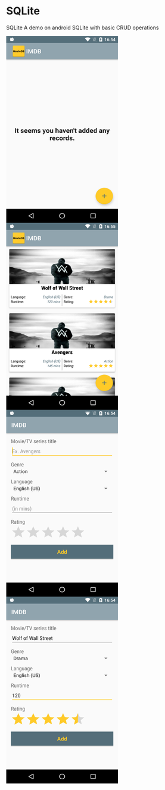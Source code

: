 # SQLite
SQLite A demo on android SQLite with basic CRUD operations


<img src="https://github.com/santimendon/SQLite/blob/master/screenshots/dashboard_1.png" align="left" height="500" width="300">

<img src="https://github.com/santimendon/SQLite/blob/master/screenshots/dashboard_2.png" align="left" height="500" width="300" >

<img src="https://github.com/santimendon/SQLite/blob/master/screenshots/record_insertion_1.png" align="left" margin="10px" height="500" width="300" >

<img src="https://github.com/santimendon/SQLite/blob/master/screenshots/record_insertion_2.png" align="left" margin="10px" height="500" width="300" >
